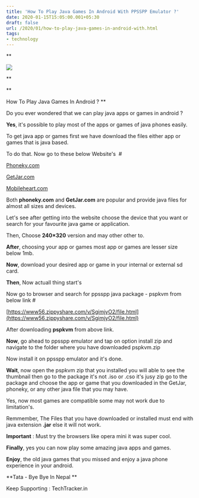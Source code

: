```yaml
---
title: 'How To Play Java Games In Android With PPSSPP Emulator ?'
date: 2020-01-15T15:05:00.001+05:30
draft: false
url: /2020/01/how-to-play-java-games-in-android-with.html
tags: 
- technology
---
```


**  

[![](https://lh3.googleusercontent.com/-jGfALFsgb4U/XiNR29wgzPI/AAAAAAAAAzE/m23xjlPgD5oEu6eCA1qCvbOlSTZ6z3w_ACLcBGAsYHQ/s1600/IMG_20200119_000424_764.jpg)](https://lh3.googleusercontent.com/-jGfALFsgb4U/XiNR29wgzPI/AAAAAAAAAzE/m23xjlPgD5oEu6eCA1qCvbOlSTZ6z3w_ACLcBGAsYHQ/s1600/IMG_20200119_000424_764.jpg)

  
**

**

How To Play Java Games In Android ? **

  

Do you ever wondered that we can play java apps or games in android ?

  

**Yes**, it's possible to play most of the apps or games of java phones easily.

  

To get java app or games first we have download the files either app or games that is java based.

  

To do that. Now go to these below Website's  #

  

[Phoneky.com](Phoneky.com)  

  

[GetJar.com](GetJar.com)  

  

[Mobileheart.com](Mobileheart.com)  

  

Both **phoneky.com** and **GetJar.com** are popular and provide java files for almost all sizes and devices.

  

Let's see after getting into the website choose the device that you want or search for your favourite java game or application.

  

Then, Choose **240×320** version and may other other to.

  

**After**, choosing your app or games most app or games are lesser size below 1mb.

  

**Now**, download your desired app or game in your internal or external sd card.

  

**Then**, Now actuall thing start's 

  

Now go to browser and search for ppsspp java package - pspkvm from below link #

  

[https://www56.zippyshare.com/v/SgimjyO2/file.html](https://www56.zippyshare.com/v/SgimjyO2/file.html)  

  

After downloading **pspkvm** from above link.

  

**Now**, go ahead to ppsspp emulator and tap on option install zip and navigate to the folder where you have downloaded pspkvm.zip

  

Now install it on ppsspp emulator and it's done.

  

**Wait**, now open the pspkvm zip that you installed you will able to see the thumbnail then go to the package it's not .iso or .cso it's jusy zip go to the package and choose the app or game that you downloaded in the GetJar, phoneky, or any other java file that you may have.

  

Yes, now most games are compatible some may not work due to limitation's.

  

Remmember, The Files that you have downloaded or installed must end with java extension **.jar** else it will not work.

  

**Important** : Must try the browsers like opera mini it was super cool.

  

**Finally**, yes you can now play some amazing java apps and games.

  

**Enjoy**, the old java games that you missed and enjoy a java phone experience in your android.

  

**Tata - Bye Bye In Nepal **

  

Keep Supporting : TechTracker.in